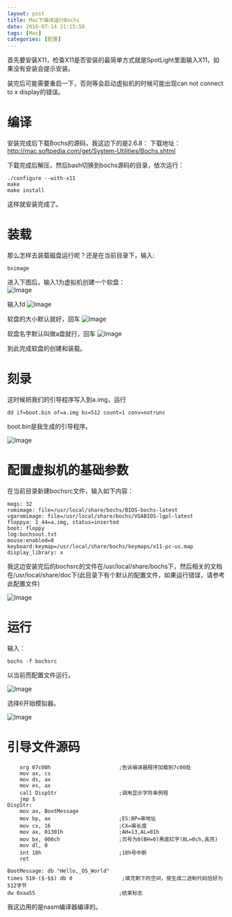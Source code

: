 ```yaml
---
layout: post
title: Mac下编译运行Bochs
date: 2016-07-14 21:15:58
tags: [Mac]
categories: [配置]
---
```

首先要安装X11，检查X11是否安装的最简单方式就是SpotLight里面输入X11，如果没有安装会提示安装。

装完后可能需要重启一下，否则等会启动虚拟机的时候可能出现can not connect to x display的错误。
<!-- more -->

# 编译

安装完成后下载Bochs的源码，我这边下的是2.6.8：
下载地址：http://mac.softpedia.com/get/System-Utilities/Bochs.shtml

下载完成后解压，然后bash切换到bochs源码的目录，依次运行：

    ./configure --with-x11
    make
    make install

这样就安装完成了。

# 装载
那么怎样去装载磁盘运行呢？还是在当前目录下，输入:

    bximage

进入下图后，输入1为虚拟机创建一个软盘：  
![Image](/images/2016-07-14-bochs-01.png)  

输入fd
![Image](/images/2016-07-14-bochs-02.png)  

软盘的大小默认就好，回车
![Image](/images/2016-07-14-bochs-03.png)  

软盘名字默认叫做a盘就行，回车
![Image](/images/2016-07-14-bochs-04.png)  

到此完成软盘的创建和装载。

# 刻录
这时候把我们的引导程序写入到a.img，运行

    dd if=boot.bin of=a.img bs=512 count=1 conv=notrunc

boot.bin是我生成的引导程序。

![Image](/images/2016-07-14-bochs-05.png)  

# 配置虚拟机的基础参数
在当前目录新建bochsrc文件，输入如下内容：

    megs: 32
    romimage: file=/usr/local/share/bochs/BIOS-bochs-latest
    vgaromimage: file=/usr/local/share/bochs/VGABIOS-lgpl-latest
    floppya: 1_44=a.img, status=inserted
    boot: floppy
    log:bochsout.txt
    mouse:enabled=0
    keyboard:keymap=/usr/local/share/bochs/keymaps/x11-pc-us.map
    display_library: x

我这边安装完后的bochsrc的文件在/usr/local/share/bochs下，然后相关的文档在/usr/local/share/doc下(此目录下有个默认的配置文件，如果运行错误，请参考此配置文件)

![Image](/images/2016-07-14-bochs-06.png)  

# 运行
输入：

    bochs -f bochsrc

以当前而配置文件运行。

![Image](/images/2016-07-14-bochs-07.png)  

选择6开始模拟器。

![Image](/images/2016-07-14-bochs-08.png)  

# 引导文件源码

        org 07c00h                      ;告诉编译器程序加载到7c00处
        mov ax, cs                      
        mov ds, ax
        mov es, ax
        call DispStr                    ;调用显示字符串例程
        jmp $
    DispStr:
        mov ax, BootMessage
        mov bp, ax                      ;ES:BP=串地址
        mov cx, 16                      ;CX=串长度
        mov ax, 01301h                  ;AH=13,AL=01h
        mov bx, 000ch                   ;页号为0(BH=0)黑底红字(BL=0ch,高亮)
        mov dl, 0
        int 10h                         ;10h号中断
        ret

    BootMessage: db "Hello,_OS_World"
    times 510-($-$$) db 0                ;填充剩下的空间，使生成二进制代码恰好为512字节
    dw 0xaa55                           ;结束标志

我这边用的是nasm编译器编译的。

